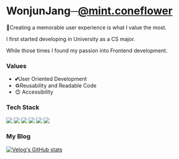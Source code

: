 <!-- <img src="https://capsule-render.vercel.app/api?type=waving&color=auto&height=300&section=header&text=Welcome%20Everyone&fontSize=90" /> -->

 <h1>WonjunJang─<a href="https://www.instagram.com/mint.coneflower/">@mint.coneflower</a></h1>
<p>👋Creating a memorable user experience is what I value the most.</p>
<p>I first started developing in University as a CS major.</p>
<p> While those times I found my passion into Frontend development.</p>

<h3>Values</h3>

- 💕User Oriented Development
- ♻️Reusability and Readable Code
- 😊 Accessibility

<h3>Tech Stack</h3>
<p>
 <img src="http://img.shields.io/badge/JavaScript-ffb13b?style=flat-square&logo=javascript&logoColor=white" />
 <img src="http://img.shields.io/badge/TypeScript-3178C6?style=flat-square&logo=TypeScript&logoColor=white" />
 <img src="http://img.shields.io/badge/Sass-CC6699?style=flat-square&logo=sass&logoColor=white" />
 <img src="http://img.shields.io/badge/React-61DAFB?style=flat-square&logo=react&logoColor=white" /> 
 <img src="http://img.shields.io/badge/Python-3766AB?style=flat-square&logo=Python&logoColor=white" />
 <img src="https://img.shields.io/badge/Next.js-000000?style=flat-square&logo=next.js&logoColor=white" />
</p>
<h3>My Blog</h3>

[![Velog's GitHub stats](https://velog-readme-stats.vercel.app/api?name=wonjuny0804)](https://velog.io/@wonjuny0804)

